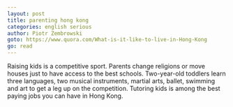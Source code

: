 ```yaml
---
layout: post
title: parenting hong kong
categories: english serious
author: Piotr Zembrowski
goto: https://www.quora.com/What-is-it-like-to-live-in-Hong-Kong
go: read
---
```

Raising kids is a competitive sport.  Parents change religions or move houses just to have access to the best schools.  Two-year-old toddlers learn three languages, two musical instruments, martial arts, ballet, swimming and art to get a leg up on the competition.  Tutoring kids is among the best paying jobs you can have in Hong Kong.
